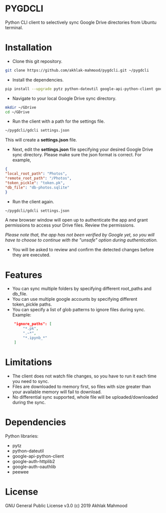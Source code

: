 # PYGDCLI
Python CLI client to selectively sync Google Drive directories from Ubuntu terminal.

# Installation
- Clone this git repository.
```bash
git clone https://github.com/akhlak-mahmood/pygdcli.git ~/pygdcli
```
- Install the dependencies.
```bash
pip install --upgrade pytz python-dateutil google-api-python-client google-auth-httplib2 google-auth-oauthlib peewee
```
- Navigate to your local Google Drive sync directory.
```bash
mkdir ~/GDrive
cd ~/GDrive
```  
- Run the client with a path for the settings file.
```bash
~/pygdcli/gdcli settings.json
```
This will create a **settings.json** file.

- Next, edit the **settings.json** file specifying your desired Google Drive sync directory. Please make sure the json format is correct.
For example,
```json
{
"local_root_path": "Photos",
"remote_root_path": "/Photos",
"token_pickle": "token.pk",
"db_file": "db-photos.sqlite"
}
```
- Run the client again.
```bash
~/pygdcli/gdcli settings.json
```
 A new browser window will open up to authenticate the app and grant permissions to access your Drive files. Review the permissions.

 *Please note that, the app has not been verified by Google yet, so you will have to choose to continue with the "unsafe" option during authentication.*

- You will be asked to review and confirm the detected changes before they are executed.

# Features
- You can sync multiple folders by specifying different root_paths and db_file.
- You can use multiple google accounts by specifying different token_pickle paths.
- You can specify a list of glob patterns to ignore files during sync. Example:
```json
    "ignore_paths": [
        "*.pk",
        ".~*",
        "*.ipynb_*"
    ]
```

# Limitations
- The client does not watch file changes, so you have to run it each time you need to sync.
- Files are downloaded to memory first, so files with size greater than your available memory will fail to download.
- No differential sync supported, whole file will be uploaded/downloaded during the sync.

# Dependencies
Python libraries:
- pytz
- python-dateutil
- google-api-python-client
- google-auth-httplib2
- google-auth-oauthlib
- peewee

# License
GNU General Public License v3.0 (c) 2019 Akhlak Mahmood
